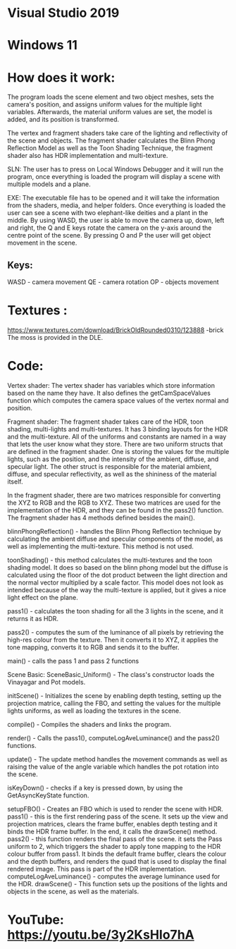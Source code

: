 # Visual Studio 2019
# Windows 11

# How does it work:
The program loads the scene element and two object meshes, sets the camera's position, and assigns uniform values for the multiple light variables. Afterwards, the material uniform values are set, the model is added, and its position is transformed.

The vertex and fragment shaders take care of the lighting and reflectivity of the scene and objects. The fragment shader calculates the Blinn Phong Reflection Model as well as the Toon Shading Technique, the fragment shader also has HDR implementation and multi-texture. 

SLN: The user has to press on Local Windows Debugger and it will run the program, once everything is loaded the program will display a scene with multiple models and a plane. 

EXE: The executable file has to be opened and it will take the information from the shaders, media, and helper folders. Once everything is loaded the user can see a scene with two elephant-like deities and a plant in the middle. By using WASD, the user is able to move the camera up, down, left and right, the Q and E keys rotate the camera on the y-axis around the centre point of the scene. By pressing O and P the user will get object movement in the scene.

## Keys:
WASD - camera movement
QE - camera rotation
OP - objects movement

# Textures :
https://www.textures.com/download/BrickOldRounded0310/123888 -brick
The moss is provided in the DLE.

# Code:

Vertex shader:
The vertex shader has variables which store information based on the name they have. It also defines the getCamSpaceValues function which computes the camera space values of the vertex normal and position. 

Fragment shader:
The fragment shader takes care of the HDR, toon shading, multi-lights and multi-textures. It has 3 binding layouts for the HDR and the multi-texture. All of the uniforms and constants are named in a way that lets the user know what they store. There are two uniform structs that are defined in the fragment shader. One is storing the values for the multiple lights, such as the position, and the intensity of the ambient, diffuse, and specular light. The other struct is responsible for the material ambient, diffuse, and specular reflectivity, as well as the shininess of the material itself. 

In the fragment shader, there are two matrices responsible for converting the XYZ to RGB and the RGB to XYZ. These two matrices are used for the implementation of the HDR, and they can be found in the pass2() function.
The fragment shader has 4 methods defined besides the main().

blinnPhongReflection() - handles the Blinn Phong Reflection technique by calculating the ambient diffuse and specular components of the model, as well as implementing the multi-texture. This method is not used.

toonShading() - this method calculates the multi-textures and the toon shading model. It does so based on the blinn phong model but the diffuse is calculated using the floor of the dot product between the light direction and the normal vector multiplied by a scale factor. This model does not look as intended because of the way the multi-texture is applied, but it gives a nice light effect on the plane.
 
pass1() - calculates the toon shading for all the 3 lights in the scene, and it returns it as HDR.

pass2() - computes the sum of the luminance of all pixels by retrieving the high-res colour from the texture. Then it converts it to XYZ, it applies the tone mapping, converts it to RGB and sends it to the buffer.

main() - calls the pass 1 and pass 2 functions

Scene Basic:
SceneBasic_Uniform() - The class's constructor loads the Vinayagar and Pot models.

initScene() - Initializes the scene by enabling depth testing, setting up the projection matrice, calling the FBO, and setting the values for the multiple lights uniforms, as well as loading the textures in the scene.

compile() - Compiles the shaders and links the program.

render() - Calls the pass1(), computeLogAveLuminance() and the pass2() functions.

update() - The update method handles the movement commands as well as raising the value of the angle variable which handles the pot rotation into the scene.

isKeyDown() - checks if a key is pressed down, by using the GetAsyncKeyState function.

setupFBO() - Creates an FBO which is used to render the scene with HDR.
pass1() - this is the first rendering pass of the scene. It sets up the view and projection matrices, clears the frame buffer, enables depth testing and it binds the HDR frame buffer. In the end, it calls the drawScene() method.
pass2() - this function renders the final pass of the scene. it sets the Pass uniform to 2, which triggers the shader to apply tone mapping to the HDR colour buffer from pass1. It binds the default frame buffer, clears the colour and the depth buffers, and renders the quad that is used to display the final rendered image. This pass is part of the HDR implementation.
computeLogAveLuminance() - computes the average luminance used for the HDR.
drawScene() - This function sets up the positions of the lights and objects in the scene, as well as the materials.

# YouTube: https://youtu.be/3y2KsHIo7hA